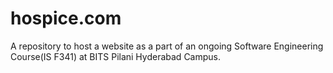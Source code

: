 # hospice.com
A repository to host a website as a part of an ongoing Software Engineering Course(IS F341) at BITS Pilani Hyderabad Campus.
